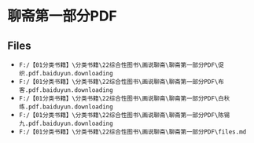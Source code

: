 # 聊斋第一部分PDF

## Files

- `F:/【01分类书籍】\分类书籍\22综合性图书\画说聊斋\聊斋第一部分PDF\促织.pdf.baiduyun.downloading`
- `F:/【01分类书籍】\分类书籍\22综合性图书\画说聊斋\聊斋第一部分PDF\布客.pdf.baiduyun.downloading`
- `F:/【01分类书籍】\分类书籍\22综合性图书\画说聊斋\聊斋第一部分PDF\白秋练.pdf.baiduyun.downloading`
- `F:/【01分类书籍】\分类书籍\22综合性图书\画说聊斋\聊斋第一部分PDF\陈锡九.pdf.baiduyun.downloading`
- `F:/【01分类书籍】\分类书籍\22综合性图书\画说聊斋\聊斋第一部分PDF\files.md`

